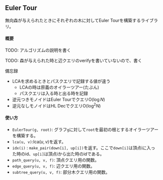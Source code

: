 ## Euler Tour

無向森が与えられたときにそれぞれの木に対してEuler Tourを構築するライブラリ。

#### 概要

TODO: アルゴリズムの説明を書く

TODO: 森が与えられた時と辺クエリのverifyを書いていないので、書く

備忘録

- LCAを求めるときとパスクエリで記録する値が違う
  - LCAの時は原義のオイラーツアー(たぶん)
  - パスクエリは入る時と出る時を記録
- 逆元つきモノイドはEuler Tourでクエリ$\mathrm{O}(\log N)$
- 逆元なしモノイドはHL Decでクエリ$\mathrm{O}(\log^2 N)$

#### 使い方

- `EulerTour(g, root)`: グラフ`g`に対して`root`を最初の根とするオイラーツアーを構築する。
- `lca(u, v)`:$\mathrm{lca}(u,v)$を返す。
- `idx(i)` : `make_pair(down[i], up[i])`を返す。ここで`down[i]`は頂点iに入った時のid、`up[i]`は頂点iから出た時のidである。
- `path_query(u, v, f)`: 頂点クエリ用の関数。
- `edge_query(u, v, f)`: 辺クエリ用の関数。
- `subtree_query(u, v, f)`: 部分木クエリ用の関数。
